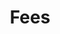 ---
title: "Fees"
workflowContent: [
          {
            i: "0",
            image: "/image/school-schedules-fees.jpg",
            alternateText: "School Schedules Fees",
            heading: "School Schedules Fees"
          },
          {
            i: "1",
            image: "/image/fees-reminder.jpg",
            alternateText: "Automated fees reminder sent to Parents",
            heading: "Automated fees reminder sent to Parents"
          },
          {
            i: "2",
            image: "/image/parents-pay-online.jpg",
            alternateText: "Parents pay from app or physically",
            heading: "Parents pay from app or physically"
          },
          {
            i: "3",
            image: "/image/bank-building.jpg",
            alternateText: "Fees directly deposited in school’s bank account",
            heading: "Fees directly deposited in school’s bank account"
          },
          {
            i: "end",
            image: "/image/printed-receipt.jpg",
            alternateText: "Parents get printed receipt or email",
            heading: "Parents get printed receipt or email"
          }
        ]
typeofpage: "workflow"
weight:
draft: false
---